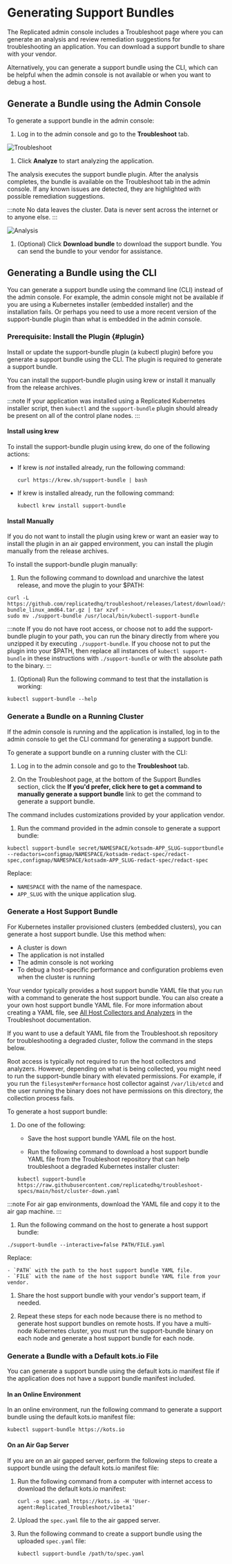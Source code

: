 # Generating Support Bundles

The Replicated admin console includes a Troubleshoot page where you can generate an analysis and review remediation suggestions for troubleshooting an application. You can download a support bundle to share with your vendor.

Alternatively, you can generate a support bundle using the CLI, which can be helpful when the admin console is not available or when you want to debug a host.

## Generate a Bundle using the Admin Console

To generate a support bundle in the admin console:

1. Log in to the admin console and go to the **Troubleshoot** tab.

  ![Troubleshoot](/images/troubleshoot.png)

1. Click **Analyze** to start analyzing the application.

  The analysis executes the support bundle plugin. After the analysis completes, the bundle is available on the Troubleshoot tab in the admin console. If any known issues are detected, they are highlighted with possible remediation suggestions.

  :::note
  No data leaves the cluster. Data is never sent across the internet or to anyone else.
  :::

  ![Analysis](/images/analysis.png)

1. (Optional) Click **Download bundle** to download the support bundle. You can send the bundle to your vendor for assistance.

## Generating a Bundle using the CLI

You can generate a support bundle using the command line (CLI) instead of the admin console. For example, the admin console might not be available if you are using a Kubernetes installer (embedded installer) and the installation fails. Or perhaps you need to use a more recent version of the support-bundle plugin than what is embedded in the admin console.

### Prerequisite: Install the Plugin {#plugin}

Install or update the support-bundle plugin (a kubectl plugin) before you generate a support bundle using the CLI. The plugin is required to generate a support bundle.

You can install the support-bundle plugin using krew or install it manually from the release archives.

:::note
If your application was installed using a Replicated Kubernetes installer script, then `kubectl` and the `support-bundle` plugin should already be present on all of the control plane nodes.
:::

#### Install using krew

To install the support-bundle plugin using krew, do one of the following actions:

- If krew is _not_ installed already, run the following command:

    ```
    curl https://krew.sh/support-bundle | bash
    ```

- If krew is installed already, run the following command:

    ```
    kubectl krew install support-bundle
    ```
#### Install Manually

If you do not want to install the plugin using krew or want an easier way to install the plugin in an air gapped environment, you can install the plugin manually from the release archives.

To install the support-bundle plugin manually:

1. Run the following command to download and unarchive the latest release, and move the plugin to your $PATH:

  ```
  curl -L https://github.com/replicatedhq/troubleshoot/releases/latest/download/support-bundle_linux_amd64.tar.gz | tar xzvf -
  sudo mv ./support-bundle /usr/local/bin/kubectl-support-bundle
  ```
  :::note
  If you do not have root access, or choose not to add the support-bundle plugin to your path, you can run the binary directly from where you unzipped it by executing `./support-bundle`.  If you choose not to put the plugin into your $PATH, then replace all instances of `kubectl support-bundle` in these instructions with `./support-bundle` or with the absolute path to the binary.
  :::

1. (Optional) Run the following command to test that the installation is working:

  ```
  kubectl support-bundle --help
  ```

### Generate a Bundle on a Running Cluster

If the admin console is running and the application is installed, log in to the admin console to get the CLI command for generating a support bundle.

To generate a support bundle on a running cluster with the CLI:

1. Log in to the admin console and go to the **Troubleshoot** tab.

1. On the Troubleshoot page, at the bottom of the Support Bundles section, click the **If you'd prefer, click here to get a command to manually generate a support bundle** link to get the command to generate a support bundle.

  The command includes customizations provided by your application vendor.

1. Run the command provided in the admin console to generate a support bundle:

  ```
  kubectl support-bundle secret/NAMESPACE/kotsadm-APP_SLUG-supportbundle --redactors=configmap/NAMESPACE/kotsadm-redact-spec/redact-spec,configmap/NAMESPACE/kotsadm-APP_SLUG-redact-spec/redact-spec
  ```

  Replace:
  - `NAMESPACE` with the name of the namespace.
  - `APP_SLUG` with the unique application slug.

### Generate a Host Support Bundle

For Kubernetes installer provisioned clusters (embedded clusters), you can generate a host support bundle. Use this method when:

- A cluster is down
- The application is not installed
- The admin console is not working
- To debug a host-specific performance and configuration problems even when the cluster is running

Your vendor typically provides a host support bundle YAML file that you run with a command to generate the host support bundle. You can also create a your own host support bundle YAML file. For more information about creating a YAML file, see [All Host Collectors and Analyzers](https://troubleshoot.sh/docs/host-collect-analyze/all/) in the Troubleshoot documentation.

If you want to use a default YAML file from the Troubleshoot.sh repository for troubleshooting a degraded cluster, follow the command in the steps below.

Root access is typically not required to run the host collectors and analyzers. However, depending on what is being collected, you might need to run the support-bundle binary with elevated permissions. For example, if you run the `filesystemPerformance` host collector against `/var/lib/etcd` and the user running the binary does not have permissions on this directory, the collection process fails.

To generate a host support bundle:

1. Do one of the following:

    - Save the host support bundle YAML file on the host.

    - Run the following command to download a host support bundle YAML file from the Troubleshoot repository that can help troubleshoot a degraded Kubernetes installer cluster:

    ```
    kubectl support-bundle https://raw.githubusercontent.com/replicatedhq/troubleshoot-specs/main/host/cluster-down.yaml
    ```
  :::note
  For air gap environments, download the YAML file and copy it to the air gap machine.
  :::

1. Run the following command on the host to generate a host support bundle:

  ```
  ./support-bundle --interactive=false PATH/FILE.yaml
  ```
  Replace:

    - `PATH` with the path to the host support bundle YAML file.
    - `FILE` with the name of the host support bundle YAML file from your vendor.

1. Share the host support bundle with your vendor's support team, if needed.

1. Repeat these steps for each node because there is no method to generate host support bundles on remote hosts. If you have a multi-node Kubernetes cluster, you must run the support-bundle binary on each node and generate a host support bundle for each node.

### Generate a Bundle with a Default kots.io File

You can generate a support bundle using the default kots.io manifest file if the application does not have a support bundle manifest included.

#### In an Online Environment

In an online environment, run the following command to generate a support bundle using the default kots.io manifest file:

  ```
  kubectl support-bundle https://kots.io
  ```

#### On an Air Gap Server

If you are on an air gapped server, perform the following steps to create a support bundle using the default kots.io manifest file:

1. Run the following command from a computer with internet access to download the default kots.io manifest:

    ```
    curl -o spec.yaml https://kots.io -H 'User-agent:Replicated_Troubleshoot/v1beta1'
    ```

1. Upload the `spec.yaml` file to the air gapped server.

1. Run the following command to create a support bundle using the uploaded `spec.yaml` file:

    ```
    kubectl support-bundle /path/to/spec.yaml
    ```
